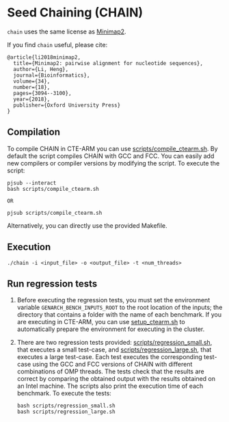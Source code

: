 # Seed Chaining (CHAIN)

`chain` uses the same license as [Minimap2](https://github.com/lh3/minimap2).

If you find `chain` useful, please cite:

```
@article{li2018minimap2,
  title={Minimap2: pairwise alignment for nucleotide sequences},
  author={Li, Heng},
  journal={Bioinformatics},
  volume={34},
  number={18},
  pages={3094--3100},
  year={2018},
  publisher={Oxford University Press}
}
```

## Compilation

To compile CHAIN in CTE-ARM you can use [scripts/compile_ctearm.sh](scripts/compile_ctearm.sh). By default the script compiles CHAIN with GCC and FCC. You can easily add new compilers or compiler versions by modifying the script. To execute the script:

```
pjsub --interact
bash scripts/compile_ctearm.sh

OR

pjsub scripts/compile_ctearm.sh
```

Alternatively, you can directly use the provided Makefile.

## Execution

```
./chain -i <input_file> -o <output_file> -t <num_threads>
```

## Run regression tests

1. Before executing the regression tests, you must set the environment variable `GENARCH_BENCH_INPUTS_ROOT` to the root location of the inputs; the directory that contains a folder with the name of each benchmark. If you are executing in CTE-ARM, you can use [setup_ctearm.sh](../setup_ctearm.sh) to automatically prepare the environment for executing in the cluster.

2. There are two regression tests provided: [scripts/regression_small.sh](scripts/regression_small.sh), that executes a small test-case, and [scripts/regression_large.sh](scripts/regression_large.sh), that executes a large test-case. Each test executes the corresponding test-case using the GCC and FCC versions of CHAIN with different combinations of OMP threads. The tests check that the results are correct by comparing the obtained output with the results obtained on an Intel machine. The scripts also print the execution time of each benchmark. To execute the tests:

    ```
    bash scripts/regression_small.sh
    bash scripts/regression_large.sh
    ```
